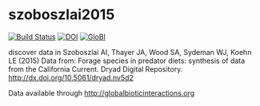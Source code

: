 # szoboszlai2015
[![Build Status](https://travis-ci.org/globalbioticinteractions/szoboszlai2015.svg)](https://travis-ci.org/globalbioticinteractions/szoboszlai2015) [![DOI](https://zenodo.org/badge/55425770.svg)](https://zenodo.org/badge/latestdoi/55425770) [![GloBI](http://api.globalbioticinteractions.org/interaction.svg?accordingTo=globalbioticinteractions/szoboszlai2015)](http://globalbioticinteractions.org/?accordingTo=globalbioticinteractions/szoboszlai2015)

discover data in Szoboszlai AI, Thayer JA, Wood SA, Sydeman WJ, Koehn LE (2015) Data from: Forage species in predator diets: synthesis of data from the California Current. Dryad Digital Repository. http://dx.doi.org/10.5061/dryad.nv5d2

Data available through http://globalbioticinteractions.org
